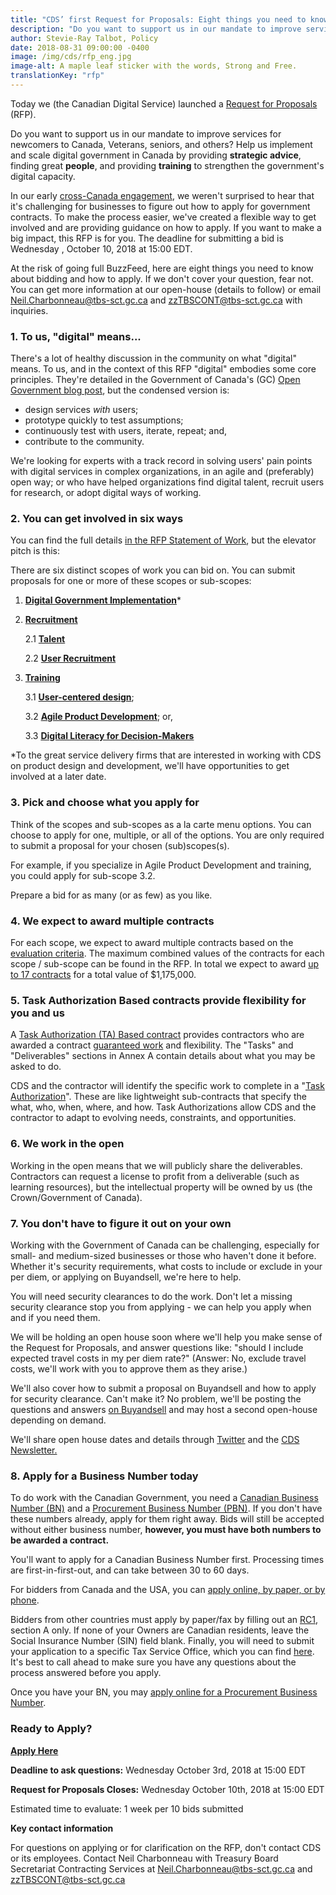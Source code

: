 ```yaml
---
title: "CDS’ first Request for Proposals: Eight things you need to know"
description: "Do you want to support us in our mandate to improve services for newcomers to Canada, Veterans, seniors, and others? Help us implement and scale digital government in Canada by providing strategic advice, finding great people, and providing training to strengthen the government's digital capacity."
author: Stevie-Ray Talbot, Policy
date: 2018-08-31 09:00:00 -0400
image: /img/cds/rfp_eng.jpg
image-alt: A maple leaf sticker with the words, Strong and Free.
translationKey: "rfp"
---
```


Today we (the Canadian Digital Service) launched a [Request for Proposals](https://buyandsell.gc.ca/procurement-data/tender-notice/PW-18-00841347) (RFP). 

Do you want to support us in our mandate to improve services for newcomers to Canada, Veterans, seniors, and others? Help us implement and scale digital government in Canada by providing **strategic advice**, finding great **people**, and providing **training** to strengthen the government's digital capacity.

In our early [cross-Canada engagement](https://digital.canada.ca/beginning-the-conversation/full-report/#top), we weren't surprised to hear that it's challenging for businesses to figure out how to apply for government contracts. To make the process easier, we've created a flexible way to get involved and are providing guidance on how to apply. If you want to make a big impact, this RFP is for you. The deadline for submitting a bid is Wednesday , October 10, 2018 at 15:00 EDT.

At the risk of going full BuzzFeed, here are eight things you need to know about bidding and how to apply. If we don't cover your question, fear not. You can get more information at our open-house (details to follow) or email [Neil.Charbonneau@tbs-sct.gc.ca](mailto:Neil.Charbonneau@tbs-sct.gc.ca) and [zzTBSCONT@tbs-sct.gc.ca](mailto:zzTBSCONT@tbs-sct.gc.ca) with inquiries. 


### 1. To us, "digital" means...

There's a lot of healthy discussion in the community on what "digital" means. To us, and in the context of this RFP "digital" embodies some core principles. They're detailed in the Government of Canada's (GC) [Open Government blog post](https://open.canada.ca/en/blog/digital-principles), but the condensed version is: 



*   design services _with_ users; 
*   prototype quickly to test assumptions; 
*   continuously test with users, iterate, repeat; and, 
*   contribute to the community. 

We're looking for experts with a track record in solving users' pain points with digital services in complex organizations, in an agile and (preferably) open way; or who have helped organizations find digital talent, recruit users for research, or adopt digital ways of working.


### 2. You can get involved in six ways

You can find the full details [in the RFP Statement of Work](https://buyandsell.gc.ca/cds/public/2018/08/31/5f22b5c7f0a01471c25d49629bf1c584/19-130_rfp_eng.pdf#page=64), but the elevator pitch is this: 

There are six distinct scopes of work you can bid on. You can submit proposals for one or more of these scopes or sub-scopes:



1.  **[Digital Government Implementation](https://buyandsell.gc.ca/cds/public/2018/08/31/5f22b5c7f0a01471c25d49629bf1c584/19-130_rfp_eng.pdf#page=66)***
1.  **[Recruitment](https://buyandsell.gc.ca/cds/public/2018/08/31/5f22b5c7f0a01471c25d49629bf1c584/19-130_rfp_eng.pdf#page=67)**

    2.1  **[Talent](https://buyandsell.gc.ca/cds/public/2018/08/31/5f22b5c7f0a01471c25d49629bf1c584/19-130_rfp_eng.pdf#page=67)** 


    2.2  **[User Recruitment ](https://buyandsell.gc.ca/cds/public/2018/08/31/5f22b5c7f0a01471c25d49629bf1c584/19-130_rfp_eng.pdf#page=68)**

1.  **[Training](https://buyandsell.gc.ca/cds/public/2018/08/31/5f22b5c7f0a01471c25d49629bf1c584/19-130_rfp_eng.pdf#page=69)**

    3.1  **[User-centered design](https://buyandsell.gc.ca/cds/public/2018/08/31/5f22b5c7f0a01471c25d49629bf1c584/19-130_rfp_eng.pdf#page=69)**; 


    3.2  **[Agile Product Development](https://buyandsell.gc.ca/cds/public/2018/08/31/5f22b5c7f0a01471c25d49629bf1c584/19-130_rfp_eng.pdf#page=69)**; or,


    3.3  **[Digital Literacy for Decision-Makers](https://buyandsell.gc.ca/cds/public/2018/08/31/5f22b5c7f0a01471c25d49629bf1c584/19-130_rfp_eng.pdf#page=69)**


*To the great service delivery firms that are interested in working with CDS on product design and development, we'll have opportunities to get involved at a later date. 


### 3. Pick and choose what you apply for

Think of the scopes and sub-scopes as a la carte menu options. You can choose to apply for one, multiple, or all of the options. You are only required to submit a proposal for your chosen (sub)scopes(s). 

For example, if you specialize in Agile Product Development and training, you could apply for sub-scope 3.2. 

Prepare a bid for as many (or as few) as you like. 


### 4. We expect to award multiple contracts

For each scope, we expect to award multiple contracts based on the [evaluation criteria](https://buyandsell.gc.ca/cds/public/2018/08/31/5f22b5c7f0a01471c25d49629bf1c584/19-130_rfp_eng.pdf#page=29). The maximum combined values of the contracts for each scope / sub-scope can be found in the RFP. In total we expect to award [up to 17 contracts](https://buyandsell.gc.ca/cds/public/2018/08/31/5f22b5c7f0a01471c25d49629bf1c584/19-130_rfp_eng.pdf#page=26) for a total value of $1,175,000.


### 5. Task Authorization Based contracts provide flexibility for you and us

A [Task Authorization (TA) Based contract](https://buyandsell.gc.ca/cds/public/2018/08/31/5f22b5c7f0a01471c25d49629bf1c584/19-130_rfp_eng.pdf#page=43) provides contractors who are awarded a contract [guaranteed work](https://buyandsell.gc.ca/cds/public/2018/08/31/5f22b5c7f0a01471c25d49629bf1c584/19-130_rfp_eng.pdf#page=44) and flexibility. The "Tasks" and "Deliverables" sections in Annex A contain details about what you may be asked to do.

CDS and the contractor will identify the specific work to complete in a "[Task Authorization](https://buyandsell.gc.ca/cds/public/2018/08/31/5f22b5c7f0a01471c25d49629bf1c584/19-130_rfp_eng.pdf#page=86)". These are like lightweight sub-contracts that specify the what, who, when, where, and how. Task Authorizations allow CDS and the contractor to adapt to evolving needs, constraints, and opportunities. 


### 6. We work in the open


Working in the open means that we will publicly share the deliverables. Contractors can request a license to profit from a deliverable (such as learning resources), but the intellectual property will be owned by us (the Crown/Government of Canada).


### 7. You don't have to figure it out on your own

Working with the Government of Canada can be challenging, especially for small- and medium-sized businesses or those who haven't done it before. Whether it's security requirements, what costs to include or exclude in your per diem, or applying on Buyandsell, we're here to help.

You will need security clearances to do the work. Don't let a missing security clearance stop you from applying - we can help you apply when and if you need them. 

We will be holding an open house soon where we'll help you make sense of the Request for Proposals, and answer questions like: "should I include expected travel costs in my per diem rate?" (Answer: No, exclude travel costs, we'll work with you to approve them as they arise.)

We'll also cover how to submit a proposal on Buyandsell and how to apply for security clearance. Can't make it? No problem, we'll be posting the questions and answers [on Buyandsell](https://buyandsell.gc.ca/procurement-data/tender-notice/PW-18-00841347) and may host a second open-house depending on demand. 

We'll share open house dates and details through [Twitter](https://twitter.com/CDS_GC) and the [CDS Newsletter.](https://digital.canada.ca/#mc_embed_signup_scroll)


### 8. Apply for a Business Number today

 

To do work with the Canadian Government, you need a [Canadian Business Number (BN)](https://www.canada.ca/en/revenue-agency/services/tax/businesses/topics/registering-your-business/before-you-register.html) and a [Procurement Business Number (PBN)](https://srisupplier.contractscanada.gc.ca/index-eng.cfm?af=ZnVzZWFjdGlvbj1yZWdpc3Rlci5pbnRybyZpZD00&lang=eng). If you don't have these numbers already, apply for them right away. Bids will still be accepted without either business number, **however, you must have both numbers to be awarded a contract.**

You'll want to apply for a Canadian Business Number first. Processing times are first-in-first-out, and can take between 30 to 60 days. 

For bidders from Canada and the USA, you can [apply online, by paper, or by phone](https://www.canada.ca/en/revenue-agency/services/tax/businesses/topics/registering-your-business/register.html). 

Bidders from other countries must apply by paper/fax by filling out an [RC1](https://www.canada.ca/en/revenue-agency/services/forms-publications/forms/rc1.html), section A only. If none of your Owners are Canadian residents, leave the Social Insurance Number (SIN) field blank. Finally, you will need to submit your application to a specific Tax Service Office, which you can find [here](https://www.canada.ca/en/revenue-agency/corporate/contact-information/non-resident-gst-hst-enquiries.html). It's best to call ahead to make sure you have any questions about the process answered before you apply.  

Once you have your BN, you may [apply online for a Procurement Business Number](https://srisupplier.contractscanada.gc.ca/index-eng.cfm?af=ZnVzZWFjdGlvbj1yZWdpc3Rlci5pbnRybyZpZD00&lang=eng).


### Ready to Apply?

**[Apply Here](https://buyandsell.gc.ca/procurement-data/tender-notice/PW-18-00841347)**


**Deadline to ask questions:** Wednesday October 3rd, 2018 at 15:00 EDT

**Request for Proposals Closes:** Wednesday October 10th, 2018 at 15:00 EDT

Estimated time to evaluate: 1 week per 10 bids submitted

**Key contact information**

For questions on applying or for clarification on the RFP, don't contact CDS or its employees. Contact Neil Charbonneau with Treasury Board Secretariat Contracting Services at [Neil.Charbonneau@tbs-sct.gc.ca](mailto:Neil.Charbonneau@tbs-sct.gc.ca) and [zzTBSCONT@tbs-sct.gc.ca](mailto:zzTBSCONT@tbs-sct.gc.ca) 
